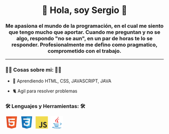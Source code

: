 <div id="header" align="center">
    <h1 align="center">💫 Hola, soy Sergio 💫</h1>
    <h3>
        Me apasiona el mundo de la programación, en el cual me siento que tengo mucho que aportar.
        Cuando me preguntan y no se algo, respondo "no se aun", en un par de horas te lo se responder.
        Profesionalmente me defino como pragmatico, comprometido con el trabajo.
    </h3>
</div>

---

### 👨‍💻 Cosas sobre mi: 👨‍💻

- 🌱 Aprendiendo HTML, CSS, JAVASCRIPT, JAVA

- 🐈 Agil para resolver problemas

<div align="left">
    <h3>🛠 Lenguajes y Herramientas: 🛠</h3>
    <div>
        <img src="https://github.com/devicons/devicon/blob/master/icons/html5/html5-original.svg" alt="" width="40" height="40">&nbsp;
        <img src="https://github.com/devicons/devicon/blob/master/icons/css3/css3-original.svg" alt="" width="40" height="40">&nbsp;
        <img src="https://github.com/devicons/devicon/blob/master/icons/javascript/javascript-original.svg" alt="" width="40" height="40">&nbsp;
        <img src="https://github.com/devicons/devicon/blob/master/icons/java/java-original.svg" alt="" width="40" height="40">&nbsp;
    </div>
</div>

